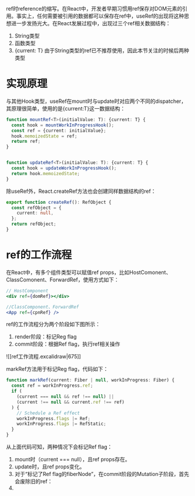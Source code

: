 ref时reference的缩写。在React中，开发者早期习惯用ref保存对DOM元素的引用。事实上，任何需要被引用的数据都可以保存在ref中，useRef的出现将这种思想进一步发扬光大。在React发展过程中，出现过三个ref相关数据结构：
1. String类型
2. 函数类型
3. {current: T}
由于String类型的ref已不推荐使用，因此本节关注的时候后两种类型

# 实现原理
与其他Hook类型，useRef在mount时与update时对应两个不同的dispatcher，其原理很简单，使用的是{current:T}这一数据结构：
```typescript
function mountRef<T>(initialValue: T): {current: T} {
  const hook = mountWorkInProgressHook();
  const ref = {current: initialValue};
  hook.memoizedState = ref;
  return ref;
}


function updateRef<T>(initialValue: T): {current: T} {
  const hook = updateWorkInProgressHook();
  return hook.memoizedState;
}
```

除useRef外，React.createRef方法也会创建同样数据结构的ref：
```typescript
export function createRef(): RefObject {
  const refObject = {
    current: null,
  };
  return refObject;
}
```

# ref的工作流程
在React中，有多个组件类型可以赋值ref props，比如HostComonent、ClassComonent、ForwardRef，使用方式如下：
```jsx
// HostComponent
<div ref={domRef}></div>

//ClassComponent、ForwardRef
<App ref={cpnRef} />
```
ref的工作流程分为两个阶段如下图所示：
1. render阶段：标记Reg flag
2. commit阶段：根据Ref flag，执行ref相关操作


![[ref工作流程.excalidraw|675]]

markRef方法用于标记Reg flag，代码如下：
```javascript
function markRef(current: Fiber | null, workInProgress: Fiber) {
  const ref = workInProgress.ref;
  if (
    (current === null && ref !== null) ||
    (current !== null && current.ref !== ref)
  ) {
    // Schedule a Ref effect
    workInProgress.flags |= Ref;
    workInProgress.flags |= RefStatic;
  }
}
```
从上面代码可知，两种情况下会标记Ref flag：
1. mount时（current === null），且ref props存在。
2. update时，且ref props变化。
3. 对于“标记了Ref flag的fiberNode”，在commit阶段的Mutation子阶段，首先会废除旧的ref：
4. 